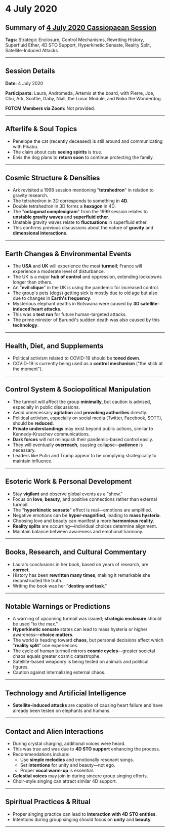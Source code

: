 # 4 July 2020

## Summary of [4 July 2020 Cassiopaean Session](https://cassiopaea.org/forum/threads/session-4-july-2020.49147/#post-877985)

**Tags:** Strategic Enclosure, Control Mechanisms, Rewriting History, Superfluid Ether, 4D STO Support, Hyperkinetic Sensate, Reality Split, Satellite-Induced Attacks

---


## Session Details

**Date:** 4 July 2020

**Participants:** Laura, Andromeda, Artemis at the board, with Pierre, Joe, Chu, Ark, Scottie, Gaby, Niall, the Lunar Module, and Noko the Wonderdog.

**FOTCM Members via Zoom:** Not provided.

---


## Afterlife & Soul Topics

- Penelope the cat (recently deceased) is still around and communicating with Pikabu.
- The claim about cats **seeing spirits** is true.
- Elvis the dog plans to **return soon** to continue protecting the family.

---


## Cosmic Structure & Densities

- Ark revisited a 1998 session mentioning "**tetrahedron**" in relation to gravity research.
- The tetrahedron in 3D corresponds to something in **4D**.
- Double tetrahedron in 3D forms a **hexagon** in 4D.
- The "**octagonal complexigram**" from the 1999 session relates to **unstable gravity waves** and **superfluid ether**.
- Unstable gravity waves relate to **fluctuations** in superfluid ether.
- This confirms previous discussions about the nature of **gravity** and **dimensional interactions**.

---


## Earth Changes & Environmental Events

- The **USA** and **UK** will experience the most **turmoil**; France will experience a moderate level of disturbance.
- The UK is a major **hub of control** and oppression, extending lockdowns longer than others.
- An "**evil clique**" in the UK is using the pandemic for increased control.
- The group's pets (dogs) getting sick is mostly due to old age but also due to changes in **Earth's frequency**.
- Mysterious elephant deaths in Botswana were caused by **3D satellite-induced heart attacks**.
- This was a **test run** for future human-targeted attacks.
- The prime minister of Burundi's sudden death was also caused by this **technology**.

---


## Health, Diet, and Supplements

- Political activism related to COVID-19 should be **toned down**.
- COVID-19 is currently being used as a **control mechanism** ("the stick at the moment").

---


## Control System & Sociopolitical Manipulation

- The turmoil will affect the group **minimally**, but caution is advised, especially in public discussions.
- Avoid unnecessary **agitation** and **provoking authorities** directly.
- Political activism, especially on social media (Twitter, Facebook, SOTT), should be **reduced**.
- **Private understandings** may exist beyond public actions, similar to Kennedy-Kruschev communications.
- **Dark forces** will not relinquish their pandemic-based control easily.
- They will eventually **overreach**, causing collapse—**patience** is necessary.
- Leaders like Putin and Trump appear to be complying strategically to maintain influence.

---


## Esoteric Work & Personal Development

- Stay **vigilant** and observe global events as a "show."
- Focus on **love**, **beauty**, and positive connections rather than external turmoil.
- The "**hyperkinetic sensate**" effect is real—emotions are amplified.
- Negative emotions can be **hyper-magnified**, leading to **mass hysteria**.
- Choosing love and beauty can manifest a more **harmonious reality**.
- **Reality splits** are occurring—individual choices determine alignment.
- Maintain balance between awareness and emotional harmony.

---


## Books, Research, and Cultural Commentary

- Laura's conclusions in her book, based on years of research, are **correct**.
- History has been **rewritten many times**, making it remarkable she reconstructed the truth.
- Writing the book was her "**destiny and task**."

---


## Notable Warnings or Predictions

- A warning of upcoming turmoil was issued; **strategic enclosure** should be used "to the max."
- **Hyperkinetic sensate** states can lead to mass hysteria or higher awareness—**choice matters**.
- The world is heading toward **chaos**, but personal decisions affect which "**reality split**" one experiences.
- The cycle of human turmoil mirrors **cosmic cycles**—greater societal chaos equals greater cosmic catastrophe.
- Satellite-based weaponry is being tested on animals and political figures.
- Caution against internalizing external chaos.

---


## Technology and Artificial Intelligence

- **Satellite-induced attacks** are capable of causing heart failure and have already been tested on elephants and humans.

---


## Contact and Alien Interactions

- During crystal charging, additional voices were heard.
- This was true and was due to **4D STO support** enhancing the process.
- Recommendations include:
    - Use **simple melodies** and emotionally resonant songs.
    - Set **intentions** for unity and beauty—not ego.
    - Proper **vocal warm-up** is essential.
- **Celestial voices** may join in during sincere group singing efforts.
- Choir-style singing can attract similar 4D support.

---


## Spiritual Practices & Ritual

- Proper singing practice can lead to **interaction with 4D STO entities**.
- Intentions during group singing should focus on **unity** and **beauty**.

---



